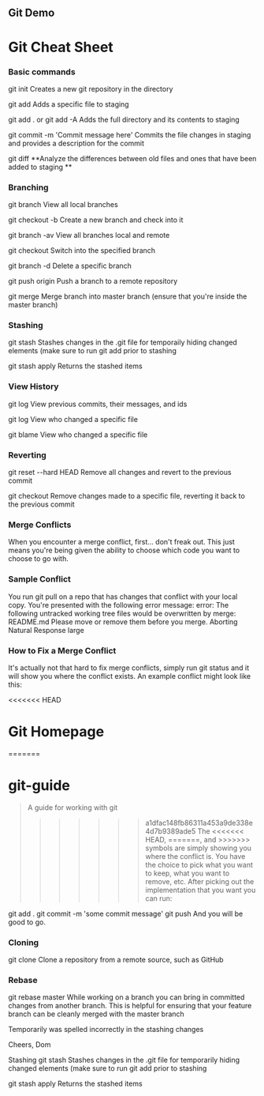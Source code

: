 ## Git Demo
# Git Cheat Sheet
### Basic commands

git init Creates a new git repository in the directory

git add <file name> Adds a specific file to staging

git add . or git add -A Adds the full directory and its contents to staging

git commit -m 'Commit message here' Commits the file changes in staging and provides a description for the commit

git diff **Analyze the differences between old files and ones that have been added to staging **

### Branching
git branch View all local branches

git checkout -b <branch name> Create a new branch and check into it

git branch -av View all branches local and remote

git checkout <branch name> Switch into the specified branch

git branch -d <branch name> Delete a specific branch

git push origin <branch name> Push a branch to a remote repository

git merge <branch name> Merge branch into master branch (ensure that you're inside the master branch)

### Stashing
git stash Stashes changes in the .git file for temporaily hiding changed elements (make sure to run git add prior to stashing

git stash apply Returns the stashed items

### View History
git log View previous commits, their messages, and ids

git log <file name> View who changed a specific file

git blame <file name> View who changed a specific file

### Reverting
git reset --hard HEAD Remove all changes and revert to the previous commit

git checkout <file name> Remove changes made to a specific file, reverting it back to the previous commit

### Merge Conflicts
When you encounter a merge conflict, first... don't freak out. This just means you're being given the ability to choose which code you want to choose to go with.

### Sample Conflict
You run git pull on a repo that has changes that conflict with your local copy.
You're presented with the following error message:
error: The following untracked working tree files would be overwritten by merge:
README.md
Please move or remove them before you merge.
Aborting
Natural Response
large

### How to Fix a Merge Conflict
It's actually not that hard to fix merge conflicts, simply run git status and it will show you where the conflict exists. An example conflict might look like this:

<<<<<<< HEAD
# Git Homepage
=======
# git-guide

> A guide for working with git
>>>>>>> a1dfac148fb86311a453a9de338e4d7b9389ade5
The <<<<<<< HEAD, =======, and >>>>>>> symbols are simply showing you where the conflict is. You have the choice to pick what you want to keep, what you want to remove, etc. After picking out the implementation that you want you can run:

git add .
git commit -m 'some commit message'
git push
And you will be good to go.

### Cloning
git clone <link to repo> Clone a repository from a remote source, such as GitHub

### Rebase
git rebase master While working on a branch you can bring in committed changes from another branch. This is helpful for ensuring that your feature branch can be cleanly merged with the master branch

Temporarily was spelled incorrectly in the stashing changes

Cheers,
Dom

Stashing
git stash Stashes changes in the .git file for temporarily hiding changed elements (make sure to run git add prior to stashing

git stash apply Returns the stashed items
